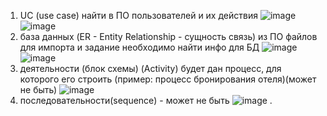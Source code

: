 1. UC (use case) найти в ПО пользователей и их действия
   ![image](https://github.com/OlgaChubova205/DemoEkzamen/assets/112687883/de0c14eb-6afa-4bf5-88f2-39e1fac7fcf2)
   ![image](https://github.com/OlgaChubova205/DemoEkzamen/assets/112687883/06946546-82dc-47f4-985f-189927b6b860)
2. база данных (ER - Entity Relationship - сущность связь) из ПО файлов для импорта и задание необходимо найти инфо для БД
   ![image](https://github.com/OlgaChubova205/DemoEkzamen/assets/112687883/b547d5c6-0d36-4289-b632-16d8cd2253f0)
   ![image](https://github.com/OlgaChubova205/DemoEkzamen/assets/112687883/878662e8-8024-4506-b47b-2bf176480340)
3. деятельности (блок схемы) (Activity) будет дан процесс, для которого его строить (пример: процесс бронирования отеля)(может не быть)
   ![image](https://github.com/OlgaChubova205/DemoEkzamen/assets/112687883/b981e0c6-e55b-45c0-a637-394ef686cf29)
4. последовательности(sequence) - может не быть
   ![image](https://github.com/OlgaChubova205/DemoEkzamen/assets/112687883/53c42bef-fd62-4286-8c2b-a77e5430a535)
   .



   

   


